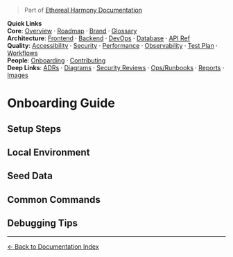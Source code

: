 > Part of [Ethereal Harmony Documentation](./README.md)

**Quick Links**  
**Core**: [Overview](./MASTER_OVERVIEW.md) · [Roadmap](./ROADMAP.md) · [Brand](./BRAND_GUIDELINES.md) · [Glossary](./GLOSSARY.md)  
**Architecture**: [Frontend](./FRONTEND.md) · [Backend](./BACKEND.md) · [DevOps](./DEVOPS.md) · [Database](./DATABASE.md) · [API Ref](./API_REFERENCE.md)  
**Quality**: [Accessibility](./ACCESSIBILITY.md) · [Security](./SECURITY.md) · [Performance](./PERFORMANCE.md) · [Observability](./OBSERVABILITY.md) · [Test Plan](./TEST_PLAN.md) · [Workflows](./WORKFLOWS.md)  
**People**: [Onboarding](./ONBOARDING.md) · [Contributing](./CONTRIBUTING.md)  
**Deep Links**: [ADRs](./docs/ADR) · [Diagrams](./docs/diagrams/architecture-overview.mmd) · [Security Reviews](./security) · [Ops/Runbooks](./ops) · [Reports](./reports) · [Images](./images/ui-overview.png)

# Onboarding Guide

## Setup Steps

## Local Environment

## Seed Data

## Common Commands

## Debugging Tips

---

[← Back to Documentation Index](./README.md)
